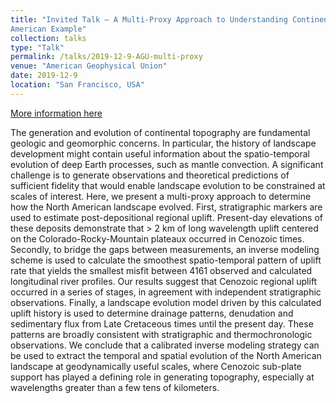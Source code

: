 ```yaml
---
title: "Invited Talk – A Multi-Proxy Approach to Understanding Continental-scale Landscape Evolution: A North
American Example"
collection: talks
type: "Talk"
permalink: /talks/2019-12-9-AGU-multi-proxy
venue: "American Geophysical Union"
date: 2019-12-9
location: "San Francisco, USA"
---
```


[More information here](https://agu.confex.com/agu/fm19/meetingapp.cgi/Paper/493066)

The generation and evolution of continental topography are fundamental geologic and geomorphic concerns. In particular, the history of landscape development might contain useful information about the spatio-temporal evolution of deep Earth processes, such as mantle convection. A significant challenge is to generate observations and theoretical predictions of sufficient fidelity that would enable landscape evolution to be constrained at scales of interest. Here, we present a multi-proxy approach to determine how the North American landscape evolved. First, stratigraphic markers are used to estimate post-depositional regional uplift. Present-day elevations of these deposits demonstrate that > 2 km of long wavelength uplift centered on the Colorado-Rocky-Mountain plateaux occurred in Cenozoic times. Secondly, to bridge the gaps between measurements, an inverse modeling scheme is used to calculate the smoothest spatio-temporal pattern of uplift rate that yields the smallest misfit between 4161 observed and calculated longitudinal river profiles. Our results suggest that Cenozoic regional uplift occurred in a series of stages, in agreement with independent stratigraphic observations. Finally, a landscape evolution model driven by this calculated uplift history is used to determine drainage patterns, denudation and sedimentary flux from Late Cretaceous times until the present day. These patterns are broadly consistent with stratigraphic and thermochronologic observations. We conclude that a calibrated inverse modeling strategy can be used to extract the temporal and spatial evolution of the North American landscape at geodynamically useful scales, where Cenozoic sub-plate support has played a defining role in generating topography, especially at wavelengths greater than a few tens of kilometers.
